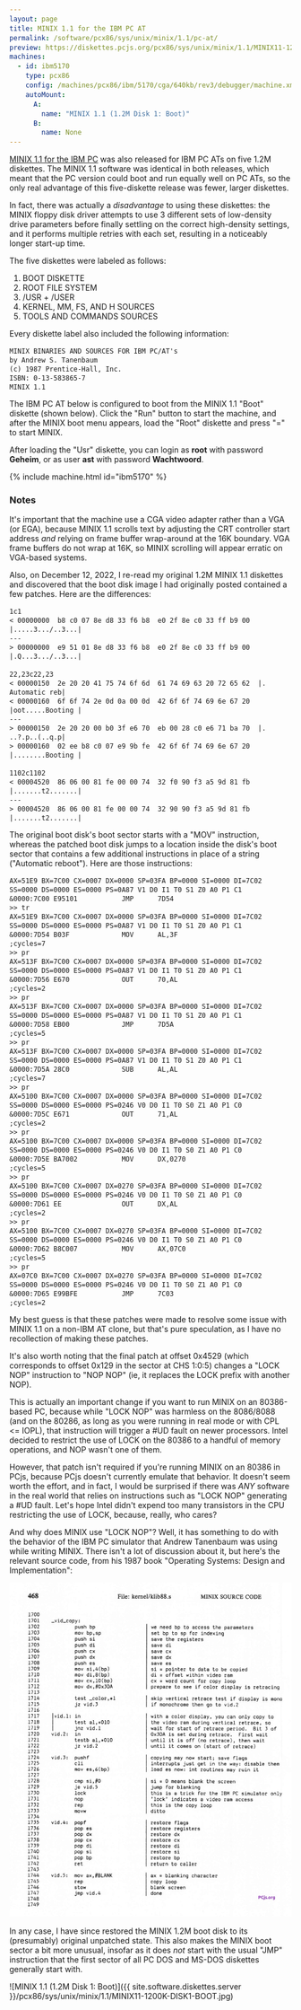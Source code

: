 ```yaml
---
layout: page
title: MINIX 1.1 for the IBM PC AT
permalink: /software/pcx86/sys/unix/minix/1.1/pc-at/
preview: https://diskettes.pcjs.org/pcx86/sys/unix/minix/1.1/MINIX11-1200K-DISK1-BOOT.jpg
machines:
  - id: ibm5170
    type: pcx86
    config: /machines/pcx86/ibm/5170/cga/640kb/rev3/debugger/machine.xml
    autoMount:
      A:
        name: "MINIX 1.1 (1.2M Disk 1: Boot)"
      B:
        name: None
---
```


[MINIX 1.1 for the IBM PC](../) was also released for IBM PC ATs on five 1.2M diskettes.  The MINIX 1.1 software was
identical in both releases, which meant that the PC version could boot and run equally well on PC ATs, so the only real
advantage of this five-diskette release was fewer, larger diskettes.

In fact, there was actually a *disadvantage* to using these diskettes: the MINIX floppy disk driver attempts to
use 3 different sets of low-density drive parameters before finally settling on the correct high-density settings, and it
performs multiple retries with each set, resulting in a noticeably longer start-up time.

The five diskettes were labeled as follows:

 1. BOOT DISKETTE
 2. ROOT FILE SYSTEM
 3. /USR + /USER
 4. KERNEL, MM, FS, AND H SOURCES
 5. TOOLS AND COMMANDS SOURCES

Every diskette label also included the following information:

	MINIX BINARIES AND SOURCES FOR IBM PC/AT's
	by Andrew S. Tanenbaum
	(c) 1987 Prentice-Hall, Inc.
	ISBN: 0-13-583865-7
	MINIX 1.1

The IBM PC AT below is configured to boot from the MINIX 1.1 "Boot" diskette (shown below).  Click the "Run" button
to start the machine, and after the MINIX boot menu appears, load the "Root" diskette and press "=" to start MINIX.

After loading the "Usr" diskette, you can login as **root** with password **Geheim**, or as user **ast** with password
**Wachtwoord**.

{% include machine.html id="ibm5170" %}

### Notes

It's important that the machine use a CGA video adapter rather than a VGA (or EGA), because MINIX 1.1 scrolls text by
adjusting the CRT controller start address *and* relying on frame buffer wrap-around at the 16K boundary.  VGA frame buffers do
not wrap at 16K, so MINIX scrolling will appear erratic on VGA-based systems.

Also, on December 12, 2022, I re-read my original 1.2M MINIX 1.1 diskettes and discovered that the boot disk image I had
originally posted contained a few patches.  Here are the differences:

    1c1
    < 00000000  b8 c0 07 8e d8 33 f6 b8  e0 2f 8e c0 33 ff b9 00  |.....3.../..3...|
    ---
    > 00000000  e9 51 01 8e d8 33 f6 b8  e0 2f 8e c0 33 ff b9 00  |.Q...3.../..3...|

    22,23c22,23
    < 00000150  2e 20 20 41 75 74 6f 6d  61 74 69 63 20 72 65 62  |.  Automatic reb|
    < 00000160  6f 6f 74 2e 0d 0a 00 0d  42 6f 6f 74 69 6e 67 20  |oot.....Booting |
    ---
    > 00000150  2e 20 20 00 b0 3f e6 70  eb 00 28 c0 e6 71 ba 70  |.  ..?.p..(..q.p|
    > 00000160  02 ee b8 c0 07 e9 9b fe  42 6f 6f 74 69 6e 67 20  |........Booting |

    1102c1102
    < 00004520  86 06 00 81 fe 00 00 74  32 f0 90 f3 a5 9d 81 fb  |.......t2.......|
    ---
    > 00004520  86 06 00 81 fe 00 00 74  32 90 90 f3 a5 9d 81 fb  |.......t2.......|

The original boot disk's boot sector starts with a "MOV" instruction, whereas the patched boot disk jumps
to a location inside the disk's boot sector that contains a few additional instructions in place of a string
("Automatic reboot").  Here are those instructions:

    AX=51E9 BX=7C00 CX=0007 DX=0000 SP=03FA BP=0000 SI=0000 DI=7C02 
    SS=0000 DS=0000 ES=0000 PS=0A87 V1 D0 I1 T0 S1 Z0 A0 P1 C1 
    &0000:7C00 E95101           JMP      7D54
    >> tr
    AX=51E9 BX=7C00 CX=0007 DX=0000 SP=03FA BP=0000 SI=0000 DI=7C02 
    SS=0000 DS=0000 ES=0000 PS=0A87 V1 D0 I1 T0 S1 Z0 A0 P1 C1 
    &0000:7D54 B03F             MOV      AL,3F                    ;cycles=7
    >> pr
    AX=513F BX=7C00 CX=0007 DX=0000 SP=03FA BP=0000 SI=0000 DI=7C02 
    SS=0000 DS=0000 ES=0000 PS=0A87 V1 D0 I1 T0 S1 Z0 A0 P1 C1 
    &0000:7D56 E670             OUT      70,AL                    ;cycles=2
    >> pr
    AX=513F BX=7C00 CX=0007 DX=0000 SP=03FA BP=0000 SI=0000 DI=7C02 
    SS=0000 DS=0000 ES=0000 PS=0A87 V1 D0 I1 T0 S1 Z0 A0 P1 C1 
    &0000:7D58 EB00             JMP      7D5A                     ;cycles=5
    >> pr
    AX=513F BX=7C00 CX=0007 DX=0000 SP=03FA BP=0000 SI=0000 DI=7C02 
    SS=0000 DS=0000 ES=0000 PS=0A87 V1 D0 I1 T0 S1 Z0 A0 P1 C1 
    &0000:7D5A 28C0             SUB      AL,AL                    ;cycles=7
    >> pr
    AX=5100 BX=7C00 CX=0007 DX=0000 SP=03FA BP=0000 SI=0000 DI=7C02 
    SS=0000 DS=0000 ES=0000 PS=0246 V0 D0 I1 T0 S0 Z1 A0 P1 C0 
    &0000:7D5C E671             OUT      71,AL                    ;cycles=2
    >> pr
    AX=5100 BX=7C00 CX=0007 DX=0000 SP=03FA BP=0000 SI=0000 DI=7C02 
    SS=0000 DS=0000 ES=0000 PS=0246 V0 D0 I1 T0 S0 Z1 A0 P1 C0 
    &0000:7D5E BA7002           MOV      DX,0270                  ;cycles=5
    >> pr
    AX=5100 BX=7C00 CX=0007 DX=0270 SP=03FA BP=0000 SI=0000 DI=7C02 
    SS=0000 DS=0000 ES=0000 PS=0246 V0 D0 I1 T0 S0 Z1 A0 P1 C0 
    &0000:7D61 EE               OUT      DX,AL                    ;cycles=2
    >> pr
    AX=5100 BX=7C00 CX=0007 DX=0270 SP=03FA BP=0000 SI=0000 DI=7C02 
    SS=0000 DS=0000 ES=0000 PS=0246 V0 D0 I1 T0 S0 Z1 A0 P1 C0 
    &0000:7D62 B8C007           MOV      AX,07C0                  ;cycles=5
    >> pr
    AX=07C0 BX=7C00 CX=0007 DX=0270 SP=03FA BP=0000 SI=0000 DI=7C02 
    SS=0000 DS=0000 ES=0000 PS=0246 V0 D0 I1 T0 S0 Z1 A0 P1 C0 
    &0000:7D65 E99BFE           JMP      7C03                     ;cycles=2

My best guess is that these patches were made to resolve some issue with MINIX 1.1 on a non-IBM AT clone, but that's
pure speculation, as I have no recollection of making these patches.

It's also worth noting that the final patch at offset 0x4529 (which corresponds to offset 0x129 in the sector
at CHS 1:0:5) changes a "LOCK NOP" instruction to "NOP NOP" (ie, it replaces the LOCK prefix with another NOP).

This is actually an important change if you want to run MINIX on an 80386-based PC, because while "LOCK NOP" was harmless
on the 8086/8088 (and on the 80286, as long as you were running in real mode or with CPL <= IOPL), that instruction will
trigger a #UD fault on newer processors.  Intel decided to restrict the use of LOCK on the 80386 to a handful of
memory operations, and NOP wasn't one of them.

However, that patch isn't required if you're running MINIX on an 80386 in PCjs, because PCjs doesn't currently emulate
that behavior.  It doesn't seem worth the effort, and in fact, I would be surprised if there was *ANY* software in the
real world that relies on instructions such as "LOCK NOP" generating a #UD fault.  Let's hope Intel didn't expend too many
transistors in the CPU restricting the use of LOCK, because, really, who cares?

And why does MINIX use "LOCK NOP"?  Well, it has something to do with the behavior of the IBM PC simulator
that Andrew Tanenbaum was using while writing MINIX.  There isn't a lot of discussion about it, but here's the
relevant source code, from his 1987 book "Operating Systems: Design and Implementation":

![MINIX Textbook, p.468](minix-textbook-p468.jpg)

In any case, I have since restored the MINIX 1.2M boot disk to its (presumably) original unpatched state.
This also makes the MINIX boot sector a bit more unusual, insofar as it does *not* start with the usual "JMP" instruction
that the first sector of all PC DOS and MS-DOS diskettes generally start with.

![MINIX 1.1 (1.2M Disk 1: Boot)]({{ site.software.diskettes.server }}/pcx86/sys/unix/minix/1.1/MINIX11-1200K-DISK1-BOOT.jpg)
